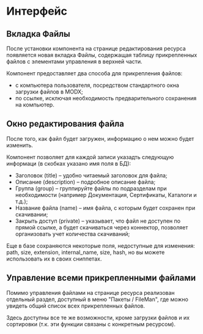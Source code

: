 # Интерфейс

## Вкладка Файлы

После установки компонента на странице редактирования ресурса появляется новая вкладка Файлы, содержащая таблицу прикрепленных файлов с элементами управления в верхней части.

Компонент предоставляет два способа для прикрепления файлов:

- с компьютера пользователя, посредством стандартного окна загрузки файлов в MODX;
- по ссылке, исключая необходимость предварительного сохранения на компьютер.

## Окно редактирования файла

После того, как файл будет загружен, информацию о нем можно будет изменить.

Компонент позволяет для каждой записи указадть следующую информаци (в скобках указано имя поля в БД):

- Заголовок (title) – удобно читаемый заголовок для файла;
- Описание (description) – подробное описание файла;
- Группа (group) – группируйте файлы по подразделам при необходимости (например Документация, Сертификаты, Каталоги и т.д.);
- Название файла (name) – имя файла, с которым будет сохранен при скачивании;
- Закрыть доступ (private) – указывает, что файл не доступен по прямой ссылке, а будет скачиваться через коннектор, позволяет организовать учет количества скачиваний;

 Еще в базе сохраняются некоторые поля, недоступные для изменения: path, size, extension, internal_name, size, hash, но вы можете использовать их в своих сниппетах.

## Управление всеми прикрепленными файлами

Помимо управления файлами на странице ресурса реализован отдельный раздел, доступный в меню "Пакеты / FileMan", где можно увидеть общий список всех прикрепленных файлов.

Здесь доступны все те же возможности, кроме загрузки файлов и их сортировки (т.к. эти функции связаны с конкретным ресурсом).
